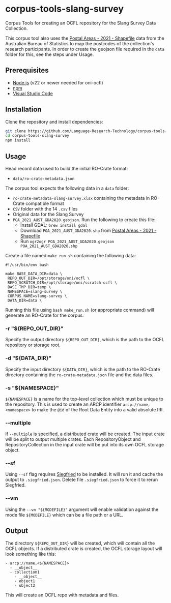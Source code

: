 # corpus-tools-slang-survey

Corpus Tools for creating an OCFL repository for the Slang Survey Data Collection.

This corpus tool also uses the [Postal Areas - 2021 - Shapefile](https://www.abs.gov.au/statistics/standards/australian-statistical-geography-standard-asgs-edition-3/jul2021-jun2026/access-and-downloads/digital-boundary-files) data from the Australian Bureau of Statistics to map the postcodes of the collection's research participants. In order to create the geojson file required in the `data` folder for this, see the steps under Usage.

## Prerequisites

- [Node.js](https://nodejs.org/) (v22 or newer needed for oni-ocfl)
- [npm](https://www.npmjs.com/)
- [Visual Studio Code](https://code.visualstudio.com/)

## Installation

Clone the repository and install dependencies:

```bash
git clone https://github.com/Language-Research-Technology/corpus-tools-slang-survey.git
cd corpus-tools-slang-survey
npm install
```

## Usage

Head record data used to build the initial RO-Crate format:
- `data/ro-crate-metadata.json`

The corpus tool expects the following data in a `data` folder:
- `ro-crate-metadata-slang-survey.xlsx` containing the metadata in RO-Crate compatible format
- `CSV` folder with the 14 `.csv` files
- Original data for the Slang Survey
- `POA_2021_AUST_GDA2020.geojson`. Run the following to create this file:
  - Install GDAL: `brew install gdal`
  - Download `POA_2021_AUST_GDA2020.shp` from [Postal Areas - 2021 - Shapefile](https://www.abs.gov.au/statistics/standards/australian-statistical-geography-standard-asgs-edition-3/jul2021-jun2026/access-and-downloads/digital-boundary-files)
  - Run `ogr2ogr POA_2021_AUST_GDA2020.geojson POA_2021_AUST_GDA2020.shp`

Create a file named `make_run.sh` containing the following data:

```
#!/usr/bin/env bash

make BASE_DATA_DIR=data \
 REPO_OUT_DIR=/opt/storage/oni/ocfl \
 REPO_SCRATCH_DIR=/opt/storage/oni/scratch-ocfl \
 BASE_TMP_DIR=temp \
 NAMESPACE=slang-survey \
 CORPUS_NAME=slang-survey \
 DATA_DIR=data \
```

Running this file using `bash make_run.sh` (or appropriate command) will generate an RO-Crate for the corpus.

### -r "${REPO_OUT_DIR}"
Specify the output directory `${REPO_OUT_DIR}`, which is the path to the OCFL repository or storage root.

### -d "${DATA_DIR}"
Specify the input directory `${DATA_DIR}`, which is the path to the RO-Crate directory containing the `ro-crate-metadata.json` file and the data files.

### -s "${NAMESPACE}"
`${NAMESPACE}` is a name for the top-level collection which must be unique to the repository. This is used to create an ARCP identifier `arcp://name,<namespace>` to make the `@id` of the Root Data Entity into a valid absolute IRI.

### --multiple

If `--multiple` is specified, a distributed crate will be created. The input crate will be split to output multiple crates. Each RepositoryObject and RepositoryCollection in the input crate will be put into its own OCFL storage object.

### --sf
Using `--sf` flag requires [Siegfried](https://github.com/richardlehane/siegfried) to be installed. It will run it and cache the output to `.siegfried.json`.
Delete file `.siegfried.json` to force it to rerun Siegfried.

### --vm
Using the `--vm "${MODEFILE}"` argument will enable validation against the mode file `${MODEFILE}` which can be a file path or a URL.

## Output
The directory `${REPO_OUT_DIR}` will be created, which will contain all the OCFL objects. If a distributed crate is created, the OCFL storage layout will look something like this:
```
- arcp://name,<${NAMESPACE}>
  - __object__
  - collection1
    - __object__
    - object1
    - object2
```

This will create an OCFL repo with metadata and files.
